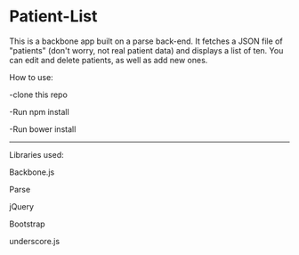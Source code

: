 # Patient-List
This is a backbone app built on a parse back-end. It fetches a JSON file of "patients" (don't worry, not real patient data) and displays a list of ten. You can edit and delete patients, as well as add new ones.

How to use:

-clone this repo

-Run npm install

-Run bower install


____________________

Libraries used:

Backbone.js

Parse

jQuery

Bootstrap

underscore.js
